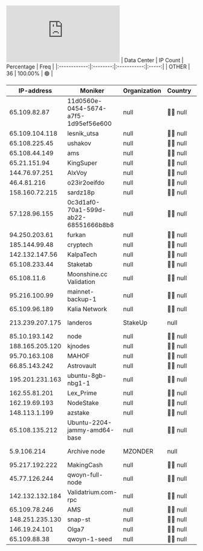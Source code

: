 ![Diagramm](https://github.com/obajay/StateSync-snapshots/blob/main/Projects/Qwoyn/1/README.md)
| Data Center | IP Count | Percentage | Freq |
|:------------:|:--------:|:-----------:|:-----:|
| OTHER | 36 | 100.00% | 🟢 |

<!-- START_TABLE -->
| IP-address | Moniker | Organization | Country | City |
|-------------|---------|---------------|---------|------|
| 65.109.82.87 | 11d0560e-0454-5674-a7f5-1d95ef56e600 | null | 🏴‍☠️ null | null |
| 65.109.104.118 | lesnik_utsa | null | 🏴‍☠️ null | null |
| 65.108.225.45 | ushakov | null | 🏴‍☠️ null | null |
| 65.108.44.149 | ams | null | 🏴‍☠️ null | null |
| 65.21.151.94 | KingSuper | null | 🏴‍☠️ null | null |
| 144.76.97.251 | AlxVoy | null | 🏴‍☠️ null | null |
| 46.4.81.216 | o23ir2oeifdo | null | 🏴‍☠️ null | null |
| 158.160.72.215 | sardz18p | null | 🏴‍☠️ null | null |
| 57.128.96.155 | 0c3d1af0-70a1-599d-ab22-68551666b8b8 | null | 🏴‍☠️ null | null |
| 94.250.203.61 | furkan | null | 🏴‍☠️ null | null |
| 185.144.99.48 | cryptech | null | 🏴‍☠️ null | null |
| 142.132.147.56 | KalpaTech | null | 🏴‍☠️ null | null |
| 65.108.233.44 | Staketab | null | 🏴‍☠️ null | null |
| 65.108.11.6 | Moonshine.cc Validation | null | 🏴‍☠️ null | null |
| 95.216.100.99 | mainnet-backup-1 | null | 🏴‍☠️ null | null |
| 65.109.96.189 | Kalia Network | null | 🏴‍☠️ null | null |
| 213.239.207.175 | landeros | StakeUp | null | 🏴‍☠️ null | null |
| 85.10.193.142 | node | null | 🏴‍☠️ null | null |
| 188.165.205.120 | kjnodes | null | 🏴‍☠️ null | null |
| 95.70.163.108 | MAHOF | null | 🏴‍☠️ null | null |
| 66.85.143.242 | Astrovault | null | 🏴‍☠️ null | null |
| 195.201.231.163 | ubuntu-8gb-nbg1-1 | null | 🏴‍☠️ null | null |
| 162.55.81.201 | Lex_Prime | null | 🏴‍☠️ null | null |
| 162.19.69.193 | NodeStake | null | 🏴‍☠️ null | null |
| 148.113.1.199 | azstake | null | 🏴‍☠️ null | null |
| 65.108.135.212 | Ubuntu-2204-jammy-amd64-base | null | 🏴‍☠️ null | null |
| 5.9.106.214 | Archive node | MZONDER | null | 🏴‍☠️ null | null |
| 95.217.192.222 | MakingCash | null | 🏴‍☠️ null | null |
| 45.77.126.244 | qwoyn-full-node | null | 🏴‍☠️ null | null |
| 142.132.132.184 | Validatrium.com-rpc | null | 🏴‍☠️ null | null |
| 65.109.78.246 | AMS | null | 🏴‍☠️ null | null |
| 148.251.235.130 | snap-st | null | 🏴‍☠️ null | null |
| 146.19.24.101 | Olga7 | null | 🏴‍☠️ null | null |
| 65.109.88.38 | qwoyn-1-seed | null | 🏴‍☠️ null | null |

<!-- END_TABLE -->